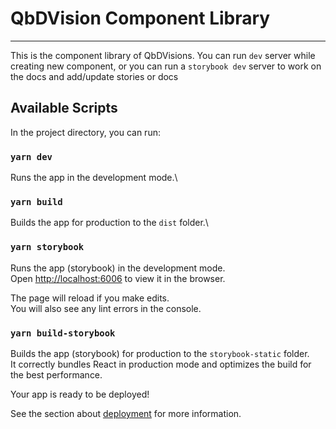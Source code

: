 # QbDVision Component Library

---

This is the component library of QbDVisions. You can run `dev` server while creating new component, or you can run
a `storybook dev` server to work on the docs and add/update stories or docs

## Available Scripts

In the project directory, you can run:

### `yarn dev`

Runs the app in the development mode.\

### `yarn build`

Builds the app for production to the `dist` folder.\

### `yarn storybook`

Runs the app (storybook) in the development mode.\
Open [http://localhost:6006](http://localhost:6006) to view it in the browser.

The page will reload if you make edits.\
You will also see any lint errors in the console.

### `yarn build-storybook`

Builds the app (storybook) for production to the `storybook-static` folder.\
It correctly bundles React in production mode and optimizes the build for the best performance.

Your app is ready to be deployed!

See the section about [deployment](https://storybook.js.org/docs/react/sharing/publish-storybook) for more information.
